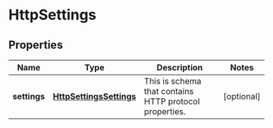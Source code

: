 
# HttpSettings

## Properties
Name | Type | Description | Notes
------------ | ------------- | ------------- | -------------
**settings** | [**HttpSettingsSettings**](HttpSettingsSettings.md) | This is schema that contains HTTP protocol properties. |  [optional]



